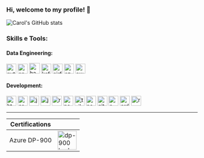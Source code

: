 ### Hi, welcome to my profile! 👋

<!--
```py
autoria = "Príncipe, Pequeno"
def frase_de_vida(pp):
  return print(f"Só de vê bem com o coração, o essencial é invisível aos olhos... ({pp})")

frase_de_vida(autoria)
```
![image](https://github.com/user-attachments/assets/95aa483e-de8e-4838-85ca-fe474d1907ae)
-->

![Carol's GitHub stats](https://github-readme-stats.vercel.app/api?username=cahalvs&show_icons=true&icon_color=fff&theme=dark)

### Skills e Tools:

<div align="left">
  
  #### Data Engineering:
  
  <img src="https://cdn.jsdelivr.net/gh/devicons/devicon@latest/icons/python/python-original.svg" alt="python" width="26"/>
  <img src="https://cdn.jsdelivr.net/gh/devicons/devicon@latest/icons/apachespark/apachespark-original.svg" alt="apache spark" width="26"/>
  <img src="https://cdn.jsdelivr.net/gh/devicons/devicon@latest/icons/hadoop/hadoop-original.svg" alt="hadoop" width="28"/>
  <img src="https://cdn.jsdelivr.net/gh/devicons/devicon@latest/icons/apachekafka/apachekafka-original.svg" alt="kafka" width="26"/>          
  <img src="https://cdn.jsdelivr.net/gh/devicons/devicon@latest/icons/apacheairflow/apacheairflow-original.svg" alt="airflow" width="26"/>
  <img src="https://cdn.jsdelivr.net/gh/devicons/devicon@latest/icons/azure/azure-original.svg" alt="azure" width="26"/>
  <img src="https://cdn.jsdelivr.net/gh/devicons/devicon@latest/icons/amazonwebservices/amazonwebservices-original-wordmark.svg" alt="aws" width="26"/>

  #### Development:

  <img src="https://cdn.jsdelivr.net/gh/devicons/devicon@latest/icons/html5/html5-original.svg" alt="html5" width="26"/>
  <img src="https://cdn.jsdelivr.net/gh/devicons/devicon@latest/icons/css3/css3-original.svg" alt="css3" width="26"/>
  <img src="https://cdn.jsdelivr.net/gh/devicons/devicon@latest/icons/javascript/javascript-original.svg" alt="javascript" width="26"/>
  <img src="https://cdn.jsdelivr.net/gh/devicons/devicon@latest/icons/typescript/typescript-original.svg" alt="javascript" width="26"/>
  <img src="https://cdn.jsdelivr.net/gh/devicons/devicon@latest/icons/react/react-original.svg" alt="react" width="26"/>
  <img src="https://cdn.jsdelivr.net/gh/devicons/devicon@latest/icons/nextjs/nextjs-original.svg" alt="nextjs" width="26"/>
  <img src="https://cdn.jsdelivr.net/gh/devicons/devicon@latest/icons/tailwindcss/tailwindcss-original.svg" alt="tailwindcss" width="26"/>
  <img src="https://cdn.jsdelivr.net/gh/devicons/devicon@latest/icons/nodejs/nodejs-original.svg" alt="node" width="26"/>
  <img src="https://cdn.jsdelivr.net/gh/devicons/devicon@latest/icons/git/git-original.svg" alt="git" width="26"/>
  <img src="https://cdn.jsdelivr.net/gh/devicons/devicon@latest/icons/cplusplus/cplusplus-original.svg" alt="c++" width="26"/>
  <img src="https://cdn.jsdelivr.net/gh/devicons/devicon@latest/icons/arduino/arduino-original.svg" alt="arduino" width="26"/>
  <img src="https://cdn.jsdelivr.net/gh/devicons/devicon@latest/icons/raspberrypi/raspberrypi-original.svg" alt="raspberrybi" width="26"/>

</div>

***

| Certifications | |
| -------------- | --- |
| Azure DP-900   | <img src="https://learn.microsoft.com/pt-br/media/learn/certification/badges/microsoft-certified-fundamentals-badge.svg" alt="dp-900 badge" width="50"/> |

</div>
